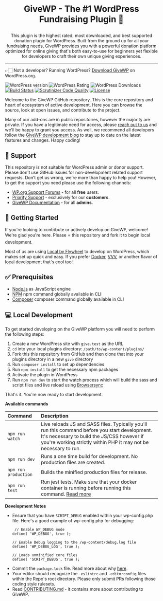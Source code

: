 ﻿<h1><p align="center">GiveWP - The #1 WordPress Fundraising Plugin 💚</p></h1>

<p align="center">This plugin is the highest rated, most downloaded, and best supported donation plugin for WordPress. Built from the ground up for all your fundraising needs, GiveWP provides you with a powerful donation platform optimized for online giving that's both easy-to-use for beginners yet flexible for developers to craft their own unique giving experiences.</p>

---

👉🏻 Not a developer? Running WordPress? [Download GiveWP](https://wordpress.org/plugins/give/) on WordPress.org.

![WordPress version](https://img.shields.io/wordpress/plugin/v/give.svg) ![WordPress Rating](https://img.shields.io/wordpress/plugin/r/give.svg) ![WordPress Downloads](https://img.shields.io/wordpress/plugin/dt/give.svg) [![Build Status](https://travis-ci.org/impress-org/give.svg?branch=master)](https://travis-ci.org/impress-org/give) [![Scrutinizer Code Quality](https://scrutinizer-ci.com/g/impress-org/give/badges/quality-score.png?b=master)](https://scrutinizer-ci.com/g/impress-org/give/?branch=master) [![License](https://img.shields.io/badge/license-GPL--2.0%2B-green.svg)](https://github.com/impress-org/give/blob/master/license.txt) 

Welcome to the GiveWP GitHub repository. This is the core repository and heart of ecosystem of active development. Here you can browse the source, look at open issues, and contribute to the project. 

Many of our add-ons are in public repositories, however the majority are private. If you have a legitimate need for access, please [reach out to us](https://givewp.com/contact-us/) and we'll be happy to grant you access. As well, we recommend all developers follow the [GiveWP development blog](https://developers.givewp.com) to stay up to date on the latest features and changes. Happy coding!
 
 ## 🙋 Support
 
 This repository is not suitable for WordPress admin or donor support. Please don't use GitHub issues for non-development related support requests. Don't get us wrong, we're more than happy to help you! However, to get the support you need please use the following channels:

* [WP.org Support Forums](https://wordpress.org/support/plugin/give) - for all **free** users.
* [Priority Support](https://givewp.com/priority-support/) - exclusively for our **customers**. 
* [GiveWP Documentation](https://givewp.com/docs/) - for all **admins**. 
 
## 🌱 Getting Started 

If you're looking to contribute or actively develop on GiveWP, welcome! We're glad you're here. Please ⭐️ this repository and fork it to begin local development. 

Most of us are using [Local by Flywheel](https://localbyflywheel.com/) to develop on WordPress, which makes set up quick and easy. If you prefer [Docker](https://www.docker.com/), [VVV](https://github.com/Varying-Vagrant-Vagrants/VVV), or another flavor of local development that's cool too!

## ✅ Prerequisites
* [Node.js](https://nodejs.org/en/) as JavaScript engine
* [NPM](https://docs.npmjs.com/) npm command globally available in CLI
* [Composer](https://getcomposer.org/) composer command globally available in CLI

## 💻 Local Development 

To get started developing on the GiveWP platform you will need to perform the following steps:

1. Create a new WordPress site with `give.test` as the URL
2. `cd` into your local plugins directory: `/path/to/wp-content/plugins/`
3. Fork this this repository from GitHub and then clone that into your plugins directory in a new `give` directory
4. Run `composer install` to set up dependencies
5. Run `npm install` to get the necessary npm packages
6. Activate the plugin in WordPress
7. Run `npm run dev` to start the watch process which will build the sass and script files and live reload using [Browsersync](https://www.browsersync.io/)  

That's it. You're now ready to start development.

**Available commands**

| Command             | Description  |
| :------------- | :------------ |
| `npm run watch`      | Live reloads JS and SASS files. Typically you'll run this command before you start development. It's necessary to build the JS/CSS however if you're working strictly within PHP it may not be necessary to run.  |
| `npm run dev`      |    Runs a one time build for development. No production files are created. |
| `npm run production` |  Builds the minified production files for release. |
| `npm run test` |  Run jest tests. Make sure that your docker container is running before running this command. [Read more](https://github.com/impress-org/give/tree/master/tests/e2e) |

**Development Notes**

* Ensure that you have `SCRIPT_DEBUG` enabled within your wp-config.php file. Here's a good example of wp-config.php for debugging:
    ```
     // Enable WP_DEBUG mode
    define( 'WP_DEBUG', true );
    
    // Enable Debug logging to the /wp-content/debug.log file
    define( 'WP_DEBUG_LOG', true );
   
    // Loads unminified core files
    define( 'SCRIPT_DEBUG', true );
    ```
* Commit the `package.lock` file. Read more about why [here](https://docs.npmjs.com/files/package-lock.json). 
* Your editor should recognize the `.eslintrc` and `.editorconfig` files within the Repo's root directory. Please only submit PRs following those coding style rulesets. 
* Read [CONTRIBUTING.md](https://github.com/impress-org/give/blob/master/CONTRIBUTING.md) - it contains more about contributing to GiveWP.
